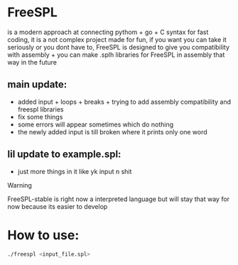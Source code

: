 # FreeSPL
is a modern approach at connecting pythom + go + C syntax for fast coding, it is a not complex project made for fun, if you want you can take it seriously or you dont have to, FreeSPL is designed to give you compatibility with assembly + you can make .splh libraries for FreeSPL in assembly that way in the future

## main update:
- added input + loops + breaks + trying to add assembly compatibility and freespl libraries
- fix some things
- some errors will appear sometimes which do nothing
- the newly added input is till broken where it prints only one word

## lil update to example.spl:
- just more things in it like yk input n shit

> [!WARNING]
> FreeSPL-stable is right now a interpreted language but will stay that way for now because its easier to develop

# How to use:

```sh
./freespl <input_file.spl> 
```